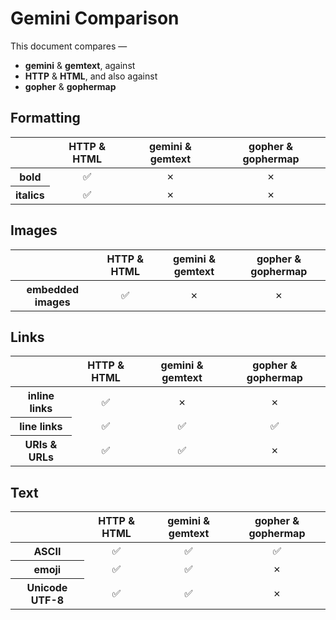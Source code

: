 # Gemini Comparison

This document compares —

* **gemini** & **gemtext**, against
* **HTTP** & **HTML**, and also against
* **gopher** & **gophermap**

## Formatting

<table>
	<thead>
		<tr>
			<th></th>
			<th>HTTP & HTML</th>
			<th>gemini & gemtext</th>
			<th>gopher & gophermap</th>
		</tr>
	</thead>
	<tbody>
		<tr>
			<th scope="row">bold</th>
			<td align="center">✅</td>
			<td align="center">✗</td>
			<td align="center">✗</td>
		</tr>
		<tr>
			<th scope="row">italics</th>
			<td align="center">✅</td>
			<td align="center">✗</td>
			<td align="center">✗</td>
		</tr>
	</tbody>
</table>

## Images

<table>
	<thead>
		<tr>
			<th></th>
			<th>HTTP & HTML</th>
			<th>gemini & gemtext</th>
			<th>gopher & gophermap</th>
		</tr>
	</thead>
	<tbody>
		<tr>
			<th scope="row">embedded images</th>
			<td align="center">✅</td>
			<td align="center">✗</td>
			<td align="center">✗</td>
		</tr>
	</tbody>
</table>


## Links

<table>
	<thead>
		<tr>
			<th></th>
			<th>HTTP & HTML</th>
			<th>gemini & gemtext</th>
			<th>gopher & gophermap</th>
		</tr>
	</thead>
	<tbody>
		<tr>
			<th scope="row">inline links</th>
			<td align="center">✅</td>
			<td align="center">✗</td>
			<td align="center">✗</td>
		</tr>
		<tr>
			<th scope="row">line links</th>
			<td align="center">✅</td>
			<td align="center">✅</td>
			<td align="center">✅</td>
		</tr>
		<tr>
			<th scope="row">URIs & URLs</th>
			<td  align="center">✅</td>
			<td  align="center">✅</td>
			<td  align="center">✗</td>
		</tr>
	</tbody>
</table>

## Text

<table>
	<thead>
		<tr>
			<th></th>
			<th>HTTP & HTML</th>
			<th>gemini & gemtext</th>
			<th>gopher & gophermap</th>
		</tr>
	</thead>
	<tbody>
		<tr>
			<th scope="row">ASCII</th>
			<td align="center">✅</td>
			<td align="center">✅</td>
			<td align="center">✅</td>
		</tr>
		<tr>
			<th scope="row">emoji</th>
			<td align="center">✅</td>
			<td align="center">✅</td>
			<td align="center">✗</td>
		</tr>
		<tr>
			<th scope="row">Unicode UTF-8</th>
			<td align="center">✅</td>
			<td align="center">✅</td>
			<td align="center">✗</td>
		</tr>
	</tbody>
</table>

